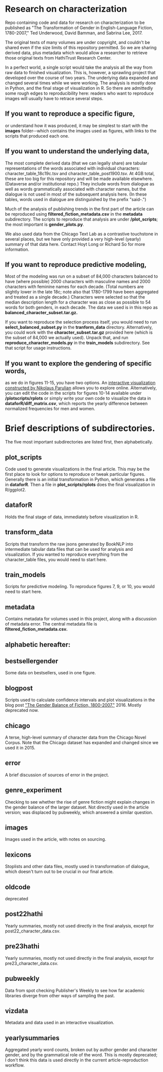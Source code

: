 Research on characterization
============================

Repo containing code and data for research on characterization to be published as "The Transformation of Gender in English-Language Fiction, 1780-2007," Ted Underwood, David Bamman, and Sabrina Lee, 2017. 

The original texts of many volumes are under copyright, and couldn't be shared even if the size limits of this repository permitted. So we are sharing derived data, plus metadata which would allow a researcher to retrieve those original texts from HathiTrust Research Center.

In a perfect world, a single script would take the analysis all the way from raw data to finished visualization. This is, however, a sprawling project that developed over the course of two years. The underlying data expanded and changed several times while we were working. The analysis is mostly done in Python, and the final stage of visualization in R. So there are admittedly some rough edges to reproducibility here: readers who want to reproduce images will usually have to retrace several steps.

If you want to reproduce a specific figure,
------------------------------------------
or understand how it was produced, it may be simplest to start with the **images** folder--which contains the images used as figures, with links to the scripts that produced each one.

If you want to understand the underlying data,
----------------------------------------------
The most complete derived data (that we can legally share) are tabular representations of the words associated with individual characters: character_table_18c19c.tsv and character_table_post1900.tsv. At 4GB total, these are too big for this repository and will be made available elsewhere. (Dataverse and/or institutional repo.) They include words from dialogue as well as words grammatically associated with character names, but the dialogue is not used in most of the subsequent analysis here. (In these tables, words used in dialogue are distinguished by the prefix "said-.")

Much of the analysis of publishing trends in the first part of the article can be reproduced using **filtered_fiction_metadata.csv** in the **metadata** subdirectory. The scripts to reproduce that analysis are under **/plot_scripts**; the most important is **gender_plots.py**.

We also used data from the Chicago Text Lab as a contrastive touchstone in several places, but we have only provided a very high-level (yearly) summary of that data here. Contact Hoyt Long or Richard So for more information.

If you want to reproduce predictive modeling,
---------------------------------------------
Most of the modeling was run on a subset of 84,000 characters balanced to have (where possible) 2000 characters with masculine names and 2000 characters with feminine names for each decade. (Total numbers are slightly lower in the late 18c; note also that 1780-1799 have been aggregated and treated as a single decade.) Characters were selected so that the median description length for a character was as close as possible to 54 words for both genders, in each decade. The data we used is in this repo as **balanced_character_subset.tar.gz.**

If you want to reproduce the selection process itself, you would need to run **select_balanced_subset.py** in the **tranform_data** directory. Alternatively, you could work with the **character_subset.tar.gz** provided here (which is the subset of 84,000 we actually used). Unpack that, and run **reproduce_character_models.py** in the **train_models** subdirectory. See that script for usage instructions.

If you want to explore the gendering of specific words,
-------------------------------------------------------
as we do in figures 11-15, you have two options. An [interactive visualization constructed by Nikolaus Parulian](http://ec2-35-165-215-214.us-west-2.compute.amazonaws.com/dataviz/genderviz) allows you to explore online. Alternatively, you can edit the code in the scripts for figures 10-14 available under **/plotscripts/rplots** or simply write your own code to visualize the data in **dataforR/diff_matrix.csv**, which reports the yearly difference between normalized frequencies for men and women.

Brief descriptions of subdirectories.
======================================
The five most important subdirectories are listed first, then alphabetically.

plot_scripts
------------
Code used to generate visualizations in the final article. This may be the first place to look for options to reproduce or tweak particular figures. Generally there is an initial transformation in Python, which generates a file in **dataforR**. Then a file in **plot_scripts/rplots** does the final visualization in R/ggplot2.

dataforR
--------
Holds the final stage of data, immediately before visualization in R.

transform_data
--------------
Scripts that transform the raw jsons generated by BookNLP into intermediate tabular data files that can be used for analysis and visualization. If you wanted to reproduce everything from the character_table files, you would need to start here.

train_models
------------
Scripts for predictive modeling. To reproduce figures 7, 9, or 10, you would need to start here.

metadata
--------
Contains metadata for volumes used in this project, along with a discussion of metadata error. The central metadata file is **filtered_fiction_metadata.csv.**

alphabetic hereafter:
---------------------

bestsellergender
----------------
Some data on bestsellers, used in one figure.

blogpost
--------
Scripts used to calculate confidence intervals and plot visualizations in the blog post ["The Gender Balance of Fiction, 1800-2007,"](https://tedunderwood.com/2016/12/28/the-gender-balance-of-fiction-1800-2007/) 2016. Mostly deprecated now.

chicago
-------
A terse, high-level summary of character data from the Chicago Novel Corpus. Note that the  Chicago dataset has expanded and changed since we used it in 2015.

error
-----
A brief discussion of sources of error in the project.

genre_experiment
----------------
Checking to see whether the rise of genre fiction might explain changes in the gender balance of the larger dataset. Not directly used in the article version; was displaced by pubweekly, which answered a similar question.

images
------
Images used in the article, with notes on sourcing.

lexicons
--------
Stoplists and other data files, mostly used in transformation of dialogue, which doesn't turn out to be crucial in our final article.

oldcode
-------
deprecated

post22hathi
-----------
Yearly summaries, mostly not used directly in the final analysis, except for post22_character_data.csv.

pre23hathi
----------
Yearly summaries, mostly not used directly in the final analysis, except for pre23_character_data.csv.

pubweekly
---------
Data from spot checking Publisher's Weekly to see how far academic libraries diverge from other ways of sampling the past.

vizdata
--------
Metadata and data used in an interactive visualization.

yearlysummaries
---------------
Aggregated yearly word counts, broken out by author gender and character gender, and by the grammatical role of the word. This is mostly deprecated; I don't think this data is used directly in the current article-reproduction workflow.
